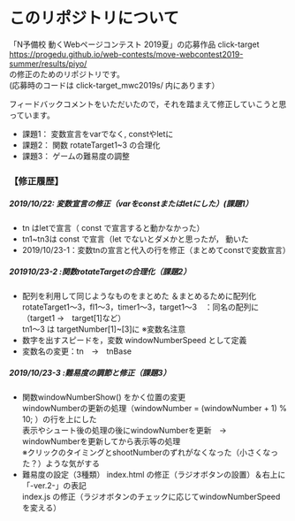 # このリポジトリについて

  「N予備校 動くWebページコンテスト 2019夏」の応募作品 click-target 
   https://progedu.github.io/web-contests/move-webcontest2019-summer/results/piyo/  <br>
  の修正のためのリポジトリです。<br>
   (応募時のコードは click-target_mwc2019s/ 内にあります）

   フィードバックコメントをいただいたので，それを踏まえて修正していこうと思っています。

  - 課題1： 変数宣言をvarでなく, constやletに
  - 課題2： 関数 rotateTarget1~3 の合理化
  - 課題3： ゲームの難易度の調整 

### 【修正履歴】

#####   2019/10/22: 変数宣言の修正（varをconstまたはletにした）(課題1）
 - tn はletで宣言（ const で宣言すると動かなかった）
 - tn1~tn3は const で宣言（let でないとダメかと思ったが， 動いた
 -   2019/10/23-1：変数tnの宣言と代入の行を修正（まとめてconstで変数宣言）
 
 ##### 201910/23-2 :関数rotateTargetの合理化（課題2）
 - 配列を利用して同じようなものをまとめた ＆まとめるために配列化 <br>
 rotateTarget1～3，fl1～3，timer1～3，target1～3　：同名の配列に（target1 →　target[1]など）<br>
 tn1～3 は targetNumber[1]~[3]に ※変数名注意
- 数字を出すスピードを，変数 windowNumberSpeed として定義 
- 変数名の変更：tn　→　tnBase 

##### 2019/10/23-3 :難易度の調節と修正（課題3）
- 関数windowNumberShow() をかく位置の変更<br>
  windowNumberの更新の処理（windowNumber = (windowNumber + 1) % 10; ）の行を上にした<br>
表示やシュート後の処理の後にwindowNumberを更新　→　windowNumberを更新してから表示等の処理 <br>
※クリックのタイミングとshootNumberのずれがなくなった（小さくなった？）ような気がする
- 難易度の設定（3種類）
index.html の修正（ラジオボタンの設置）＆右上に「-ver.2-」の表記<br>
index.js の修正（ラジオボタンのチェックに応じてwindowNumberSpeedを変える）


